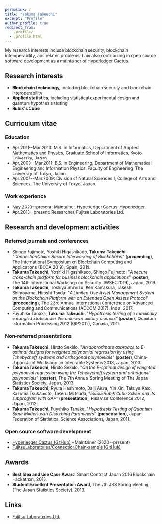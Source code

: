 ```yaml
---
permalink: /
title: "Takuma Takeuchi"
excerpt: "Profile"
author_profile: true
redirect_from: 
  - /profile/
  - /profile.html
---
```


My research interests include blockchain security, blockchain interoperability, and related problems.  I am also contributing in open source software development as a maintainer of [Hyperledger Cactus](https://www.hyperledger.org/use/cactus).

## Research interests

- **Blockchain technology**, including blockchain security and blockchain interoperability
- **Applied statistics**, including statistical experimental design and quantum hypothesis testing
- **Rubik's Cube**

## Curriculum vitae

### Education

- Apr.2011--Mar.2013: M.S. in Informatics,  Department of Applied Mathematics and Physics, Graduate School of Informatics, Kyoto University, Japan.
- Apr.2009--Mar.2011: B.S. in Engineering, Department of Mathematical Engineering and Information Physics, Faculty of Engineering, The University of Tokyo, Japan.
- Apr.2007--Mar.2009: Division of Natural Sciences I, College of Arts and Sciences, The University of Tokyo, Japan.

### Work experience

- May.2020--present: Maintainer, Hyperledger Cactus, Hyperledger.
- Apr.2013--present: Researcher, Fujitsu Laboratories Ltd.

## Research and development activities

### Referred journals and conferences

- Shingo Fujimoto, Yoshiki Higashikado, **Takuma Takeuchi**. "*ConnectionChain: Secure Interworking of Blockchains*" (**proceeding**), The International Symposium on Blockchain Computing and Applications (BCCA 2019), Spain, 2019.
- **Takuma Takeuchi**, Yoshiki Higashikado, Shingo Fujimoto: "*A secure cross-chain platform for business blockchain applications*" (**poster**), The 14th International Workshop on Security (IWSEC2019), Japan, 2019.
- **Takuma Takeuchi**, Toshiya Shimizu, Ken Kamakura, Takeshi Shimoyama, Hiroshi Tsuda: "*A Limited-Use Asset Management System on the Blockchain Platform with an Extended Open Assets Protocol*" (**proceeding**), The 23rd Annual International Conference on Advanced Computing and Communications (ADCOM 2017), India, 2017.
- Fuyuhiko Tanaka, **Takuma Takeuchi**. "*Hypothesis testing of a maximally entangled state under the unknown unitary process*" (**poster**), Quantum Information Processing 2012 (QIP2012), Canada, 2011.

### Non-referred presentations

- **Takuma Takeuchi**, Hiroto Sekido. "*An approximate approach to E-optimal designs for weighted polynomial regression by using Tchebycheff systems and orthogonal polynomials*" (**poster**), China-Japan Joint Workshop on Integrable Systems 2013, Japan, 2013.
- **Takuma Takeuchi**, Hiroto Sekido. "*On the E-optimal design of weighted polynomial regression using the Tchebycheff system and orthogonal polynomials*" (**poster**), The 7th Annual Spring Meeting of The Japan Statistics Society, Japan, 2013.
- **Takuma Takeuchi**, Ryuta Hashimoto, Daiji Aiura, Yin Xin, Takuya Kato, Kazuma Tsukamoto, Takeru Matsuda, "*5x5x5 Rubik Cube Solver and its subprogram with GAP*" (**presentation**), Risa/Asir Conference 2012, Japan, 2012.
- **Takuma Takeuchi**, Fuyuhiko Tanaka, "*Hypothesis Testing of Quantum State Models with Disturbing Parameters*" (**presentation**), Japan Federation of Statistical Science Associations, Japan, 2011.

### Open source software development

- [Hyperledger Cactus (GitHub)](https://github.com/hyperledger/cactus) - Maintainer (2020--present)
- [FujitsuLaboratories/ConnectionChain-sample (GitHub)](https://github.com/FujitsuLaboratories/ConnectionChain-sample)

## Awards

- **Best Idea and Use Case Award**, Smart Contract Japan 2016 Blockchain Hackathon, 2016.
- **Student Excellent Presentation Award**, The 7th JSS Spring Meeting (The Japan Statistics Society), 2013.

## Links
- [Fujitsu Laboratories Ltd.](https://www.fujitsu.com/jp/group/labs/en/)